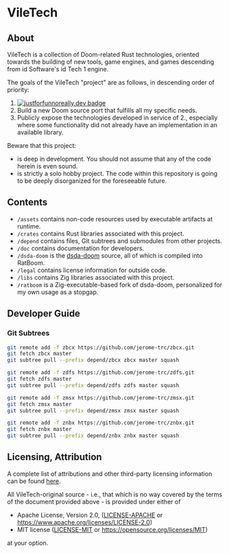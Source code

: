 # VileTech

## About

VileTech is a collection of Doom-related Rust technologies, oriented towards the building of new tools, game engines, and games descending from id Software's id Tech 1 engine.

The goals of the VileTech "project" are as follows, in descending order of priority:
1. [![justforfunnoreally.dev badge](https://img.shields.io/badge/justforfunnoreally-dev-9ff)](https://justforfunnoreally.dev)
2. Build a new Doom source port that fulfills all my specific needs.
3. Publicly expose the technologies developed in service of 2., especially where some functionality did not already have an implementation in an available library.

Beware that this project:
- is deep in development. You should not assume that any of the code herein is even sound.
- is strictly a solo hobby project. The code within this repository is going to be deeply disorganized for the foreseeable future.

## Contents

- `/assets` contains non-code resources used by executable artifacts at runtime.
- `/crates` contains Rust libraries associated with this project.
- `/depend` contains files, Git subtrees and submodules from other projects.
- `/doc` contains documentation for developers.
- `/dsda-doom` is the [dsda-doom](https://github.com/kraflab/dsda-doom) source, all of which is compiled into RatBoom.
- `/legal` contains license information for outside code.
- `/libs` contains Zig libraries associated with this project.
- `/ratboom` is a Zig-executable-based fork of dsda-doom, personalized for my own usage as a stopgap.

## Developer Guide

### Git Subtrees

```bash
git remote add -f zbcx https://github.com/jerome-trc/zbcx.git
git fetch zbcx master
git subtree pull --prefix depend/zbcx zbcx master squash

git remote add -f zdfs https://github.com/jerome-trc/zdfs.git
git fetch zdfs master
git subtree pull --prefix depend/zdfs zdfs master squash

git remote add -f zmsx https://github.com/jerome-trc/zmsx.git
git fetch zmsx master
git subtree pull --prefix depend/zmsx zmsx master squash

git remote add -f znbx https://github.com/jerome-trc/znbx.git
git fetch znbx master
git subtree pull --prefix depend/znbx znbx master squash
```

## Licensing, Attribution

A complete list of attributions and other third-party licensing information can be found [here](/ATTRIB.md).

All VileTech-original source - i.e., that which is no way covered by the terms of the document provided above - is provided under either of

 * Apache License, Version 2.0, ([LICENSE-APACHE](LICENSE-APACHE) or https://www.apache.org/licenses/LICENSE-2.0)
 * MIT license ([LICENSE-MIT](LICENSE-MIT) or https://opensource.org/licenses/MIT)

at your option.
